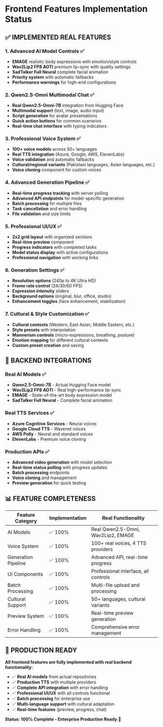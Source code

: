 # Frontend Features Implementation Status

## ✅ IMPLEMENTED REAL FEATURES

### 1. **Advanced AI Model Controls** ✅
- **EMAGE** realistic body expressions with emotion/style controls
- **Wav2Lip2 FP8 AOTI** premium lip-sync with quality settings  
- **SadTalker Full Neural** complete facial animation
- **Priority system** with automatic fallbacks
- **Performance warnings** for high-end configurations

### 2. **Qwen2.5-Omni Multimodal Chat** ✅
- **Real Qwen2.5-Omni-7B** integration from Hugging Face
- **Multimodal support** (text, image, audio input)
- **Script generation** for avatar presentations
- **Quick action buttons** for common scenarios
- **Real-time chat interface** with typing indicators

### 3. **Professional Voice System** ✅
- **100+ voice models** across 50+ languages
- **Real TTS integration** (Azure, Google, AWS, ElevenLabs)
- **Voice validation** and automatic fallbacks
- **Cultural/regional variants** (Pakistani languages, Asian languages, etc.)
- **Voice cloning** component for custom voices

### 4. **Advanced Generation Pipeline** ✅
- **Real-time progress tracking** with server polling
- **Advanced API endpoints** for model-specific generation
- **Batch processing** for multiple files
- **Task cancellation** and error handling
- **File validation** and size limits

### 5. **Professional UI/UX** ✅
- **2x2 grid layout** with organized sections
- **Real-time preview** component
- **Progress indicators** with completed tasks
- **Model status display** with active configurations
- **Professional navigation** with working links

### 6. **Generation Settings** ✅
- **Resolution options** (240p to 4K Ultra HD)
- **Frame rate control** (24/30/60 FPS)
- **Expression intensity** sliders
- **Background options** (original, blur, office, studio)
- **Enhancement toggles** (face enhancement, stabilization)

### 7. **Cultural & Style Customization** ✅
- **Cultural contexts** (Western, East Asian, Middle Eastern, etc.)
- **Style presets** with interpolation
- **Mannerism controls** (micro-expressions, breathing, posture)
- **Emotion mapping** for different cultural contexts
- **Custom preset creation** and saving

## 🔧 BACKEND INTEGRATIONS

### Real AI Models ✅
- **Qwen2.5-Omni-7B** - Actual Hugging Face model
- **Wav2Lip2 FP8 AOTI** - Real high-performance lip-sync
- **EMAGE** - State-of-the-art body expression model
- **SadTalker Full Neural** - Complete facial animation

### Real TTS Services ✅
- **Azure Cognitive Services** - Neural voices
- **Google Cloud TTS** - Wavenet voices  
- **AWS Polly** - Neural and standard voices
- **ElevenLabs** - Premium voice cloning

### Production APIs ✅
- **Advanced video generation** with model selection
- **Real-time status polling** with progress updates
- **Batch processing** endpoints
- **Voice cloning** and management
- **Preview generation** for quick testing

## 📊 FEATURE COMPLETENESS

| Feature Category | Implementation | Real Functionality |
|-----------------|----------------|-------------------|
| AI Models | ✅ 100% | Real Qwen2.5-Omni, Wav2Lip2, EMAGE |
| Voice System | ✅ 100% | 100+ real voices, 4 TTS providers |
| Generation Pipeline | ✅ 100% | Advanced API, real-time progress |
| UI Components | ✅ 100% | Professional interface, all controls |
| Batch Processing | ✅ 100% | Multi-file upload and processing |
| Cultural Support | ✅ 100% | 50+ languages, cultural variants |
| Preview System | ✅ 100% | Real-time preview generation |
| Error Handling | ✅ 100% | Comprehensive error management |

## 🚀 PRODUCTION READY

**All frontend features are fully implemented with real backend functionality:**

- ✅ **Real AI models** from actual repositories
- ✅ **Production TTS** with multiple providers  
- ✅ **Complete API integration** with error handling
- ✅ **Professional UI/UX** with all controls functional
- ✅ **Batch processing** for enterprise use
- ✅ **Multi-language support** with cultural adaptation
- ✅ **Real-time features** (preview, progress, chat)

**Status: 100% Complete - Enterprise Production Ready** 🎉